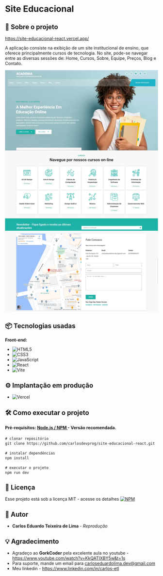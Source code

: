 # Site Educacional 

## 🚀 Sobre o projeto

https://site-educacional-react.vercel.app/

A aplicação consiste na exibição de um site institucional de ensino, que oferece principalmente cursos de tecnologia. No site, pode-se navegar entre as diversas sessões de: Home, Cursos, Sobre, Equipe, Preços, Blog e Contato. 

![](https://github.com/carlosdevprog/urls-de-imagens/blob/master/assets/site-educacional-react/Screenshot_1.jpg?raw=true)
![](https://github.com/carlosdevprog/urls-de-imagens/blob/master/assets/site-educacional-react/Screenshot_2.jpg?raw=true)
![](https://github.com/carlosdevprog/urls-de-imagens/blob/master/assets/site-educacional-react/Screenshot_3.jpg?raw=truehttps://github.com/carlosdevprog/urls-de-imagens/blob/master/assets/site-educacional-react/Screenshot_3.jpg?raw=true)

## 📦 Tecnologias usadas

**Front-end:**
* ![HTML5](https://img.shields.io/badge/html5-%23E34F26.svg?style=for-the-badge&logo=html5&logoColor=white)
* ![CSS3](https://img.shields.io/badge/css3-%231572B6.svg?style=for-the-badge&logo=css3&logoColor=white)
* ![JavaScript](https://img.shields.io/badge/javascript-%23323330.svg?style=for-the-badge&logo=javascript&logoColor=%23F7DF1E)
* ![React](https://img.shields.io/badge/react-%2320232a.svg?style=for-the-badge&logo=react&logoColor=%2361DAFB)
* ![Vite](https://img.shields.io/badge/vite-%23646CFF.svg?style=for-the-badge&logo=vite&logoColor=white)

## ⚙️ Implantação em produção
* ![Vercel](https://img.shields.io/badge/vercel-%23000000.svg?style=for-the-badge&logo=vercel&logoColor=white)

## 🛠️ Como executar o projeto
#### Pré-requisitos: [Node.js / NPM ](https://nodejs.org/en) - Versão recomendada.

```
# clonar repositório
git clone https://github.com/carlosdevprog/site-educacional-react.git

# instalar dependências
npm install

# executar o projeto
npm run dev
```

## 📄 Licença

Esse projeto está sob a licença MIT - acesse os detalhes [![NPM](https://img.shields.io/npm/l/react)](https://github.com/carlosdevprog/site-educacional-react/blob/master/LICENSE)

## 👷 Autor

* **Carlos Eduardo Teixeira de Lima** - *Reprodução*

## 💡 Agradecimento

* Agradeço ao **GorkCoder** pela excelente aula no youtube - https://www.youtube.com/watch?v=KkQATIXBY5w&t=1s
* Para suporte, mande um email para carloseduardolima.dev@gmail.com
* Meu linkedin - https://www.linkedin.com/in/carlos-etl
